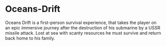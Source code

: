 # Oceans-Drift
Oceans Drift is a first-person survival experience, that takes the player on an epic immersive journey after the destruction of his submarine by a USSR missile attack. Lost at sea with scanty resources he must survive and return back home to his family.
